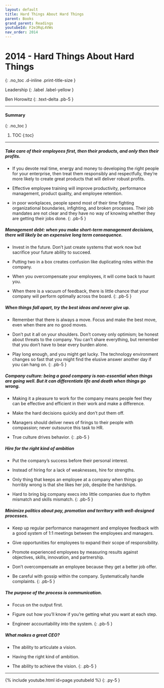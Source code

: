 ```yaml
---
layout: default
title: Hard Things About Hard Things
parent: Books
grand_parent: Readings
youtubeId: F2e3RqL4VWs
nav_order: 2014
---
```


# 2014 - Hard Things About Hard Things
{: .no_toc .d-inline .print-title-size }

Leadership
{: .label .label-yellow }

Ben Horowitz 
{: .text-delta .pb-5 }

---

#### Summary 
{: .no_toc }

1. TOC
{:toc}

---

##### Take care of their employees first, then their products, and only then their profits. 
- If you devote real time, energy and money to developing the right people for your enterprise, then treat them responsibly and respectfully, they’re more likely to create great products that will deliver robust profits.

- Effective employee training will improve productivity, performance management, product quality, and employee retention.

- in poor workplaces, people spend most of their time fighting organizational boundaries, infighting, and broken processes. Their job mandates are not clear and they have no way of knowing whether they are getting their jobs done.
{: .pb-5 }

##### Management debt: when you make short-term management decisions, there will likely be an expensive long term consequence.
- Invest in the future. Don’t just create systems that work now but sacrifice your future ability to succeed.

- Putting two in a box creates confusion like duplicating roles within the company.

- When you overcompensate your employees, it will come back to haunt you.

- When there is a vacuum of feedback, there is little chance that your company will perform optimally across the board.
{: .pb-5 }

##### When things fall apart, try the best ideas and never give up. 
- Remember that there is always a move. Focus and make the best move, even when there are no good moves. 

- Don’t put it all on your shoulders. Don’t convey only optimism; be honest about threats to the company. You can’t share everything, but remember that you don’t have to bear every burden alone.

- Play long enough, and you might get lucky. The technology environment changes so fast that you might find the elusive answer another day if you can hang on.
{: .pb-5 }

##### Company culture: being a good company is non-essential when things are going well. But it can differentiate life and death when things go wrong.
- Making it a pleasure to work for the company means people feel they can be effective and efficient in their work and make a difference.

- Make the hard decisions quickly and don’t put them off.

- Managers should deliver news of firings to their people with compassion; never outsource this task to HR.

- True culture drives behavior.
{: .pb-5 }

##### Hire for the right kind of ambition
- Put the company’s success before their personal interest.

- Instead of hiring for a lack of weaknesses, hire for strengths.

- Only thing that keeps an employee at a company when things go horribly wrong is that she likes her job, despite the hardships.

- Hard to bring big company execs into little companies due to rhythm mismatch and skills mismatch.
{: .pb-5 }

##### Minimize politics about pay, promotion and territory with well-designed processes.
- Keep up regular performance management and employee feedback with a good system of 1:1 meetings between the employees and managers.

- Give opportunities for employees to expand their scope of responsibility.

- Promote experienced employees by measuring results against objectives, skills, innovation, and partnership.

- Don’t overcompensate an employee because they get a better job offer.

- Be careful with gossip within the company. Systematically handle complaints.
{: .pb-5 }

##### The purpose of the process is communication.
- Focus on the output first.

- Figure out how you’ll know if you’re getting what you want at each step.

- Engineer accountability into the system.
{: .pb-5 }

##### What makes a great CEO?
- The ability to articulate a vision.

- Having the right kind of ambition.

- The ability to achieve the vision.
{: .pb-5 }

---

{% include youtube.html id=page.youtubeId %}
{: .py-5 }